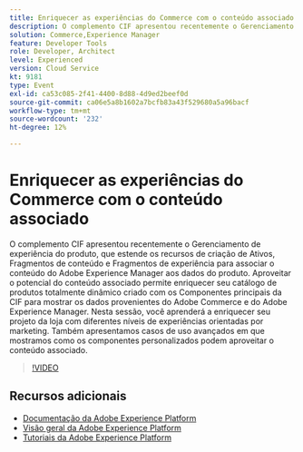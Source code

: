 ```yaml
---
title: Enriquecer as experiências do Commerce com o conteúdo associado
description: O complemento CIF apresentou recentemente o Gerenciamento de experiência do produto, que estende os recursos de criação de Ativos, Fragmentos de conteúdo e Fragmentos de experiência para associar o conteúdo do Adobe Experience Manager aos dados do produto. Aproveitar o potencial do conteúdo associado permite enriquecer seu catálogo de produtos totalmente dinâmico criado com os Componentes principais da CIF para mostrar os dados provenientes do Adobe Commerce e do Adobe Experience Manager. Nesta sessão, você aprenderá a enriquecer seu projeto da loja com diferentes níveis de experiências orientadas por marketing. Também apresentamos casos de uso avançados em que mostramos como os componentes personalizados podem aproveitar o conteúdo associado.
solution: Commerce,Experience Manager
feature: Developer Tools
role: Developer, Architect
level: Experienced
version: Cloud Service
kt: 9181
type: Event
exl-id: ca53c085-2f41-4400-8d88-4d9ed2beef0d
source-git-commit: ca06e5a8b1602a7bcfb83a43f529680a5a96bacf
workflow-type: tm+mt
source-wordcount: '232'
ht-degree: 12%

---
```


# Enriquecer as experiências do Commerce com o conteúdo associado

O complemento CIF apresentou recentemente o Gerenciamento de experiência do produto, que estende os recursos de criação de Ativos, Fragmentos de conteúdo e Fragmentos de experiência para associar o conteúdo do Adobe Experience Manager aos dados do produto. Aproveitar o potencial do conteúdo associado permite enriquecer seu catálogo de produtos totalmente dinâmico criado com os Componentes principais da CIF para mostrar os dados provenientes do Adobe Commerce e do Adobe Experience Manager. Nesta sessão, você aprenderá a enriquecer seu projeto da loja com diferentes níveis de experiências orientadas por marketing. Também apresentamos casos de uso avançados em que mostramos como os componentes personalizados podem aproveitar o conteúdo associado.

>[!VIDEO](https://video.tv.adobe.com/v/337772/?quality=12&learn=on&hidetitle=true)

## Recursos adicionais

- [Documentação da Adobe Experience Platform](https://experienceleague.adobe.com/docs/experience-platform.html)
- [Visão geral da Adobe Experience Platform](https://experienceleague.adobe.com/docs/experience-platform/landing/home.html?lang=pt-BR)
- [Tutoriais da Adobe Experience Platform](https://experienceleague.adobe.com/docs/platform-learn/tutorials/overview.html?lang=pt-BR)
